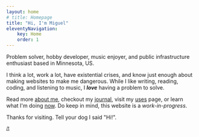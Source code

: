 ```yaml
---
layout: home
# title: Homepage
title: "Hi, I'm Miguel"
eleventyNavigation:
    key: Home
    order: 1
---
```


<!-- Hi, I'm Miguel—problem solver, hobby developer, music enjoyer, and public infrastructure enthusiast based in Minnesota, US. -->

Problem solver, hobby developer, music enjoyer, and public infrastructure enthusiast based in Minnesota, US.

I think a lot, work a lot, have existential crises, and know just enough about making websites to make me dangerous. While I like writing, reading, coding, and listening to music, I _**love**_ having a problem to solve.

Read more [about me](/about/), checkout my [journal](/journal/), visit my [uses](/uses/) page, or learn what I'm doing [now](/now/). Do keep in mind, this website is a _work-in-progress_.

Thanks for visiting. Tell your dog I said "Hi!".

<small><a href="/test/">/t</a></small>
